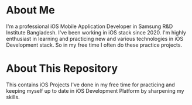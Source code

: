 # About Me

I'm a professional iOS Mobile Application Developer in Samsung R&D Institute Bangladesh. I've been working in iOS stack since 2020. I'm highly enthusiast in learning and practicing new and various technologies in iOS Development stack. So in my free time I often do these practice projects.

# About This Repository

This contains iOS Projects I've done in my free time for practicing and keeping myself up to date in iOS Development Platform by sharpening my skills.
